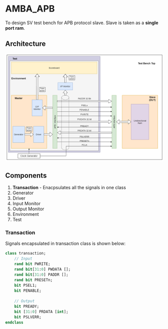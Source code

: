 # AMBA_APB

To design SV test bench for APB protocol slave. Slave is taken as a **single port ram**.

## Architecture

![image](image\APB_TB_arch.png)

## Components

1. **Transaction** - Enacpsulates all the signals in one class
2. Generator
3. Driver
4. Input Monitor
5. Output Monitor
6. Environment
7. Test

### Transaction

Signals encapsulated in transaction class is shown below:

```sv
class transaction;
    // Input
    rand bit PWRITE;          
    rand bit[31:0] PWDATA [];   
    rand bit[31:0] PADDR [];   
    rand bit PRESETn;    
    bit PSEL1;
    bit PENABLE;

    // Output
    bit PREADY;
    bit [31:0] PRDATA [int];
    bit PSLVERR;
endclass
```
